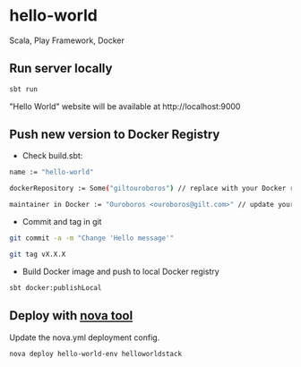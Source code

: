 # hello-world

Scala, Play Framework, Docker 

## Run server locally
```bash
sbt run
```

"Hello World" website will be available at http://localhost:9000


## Push new version to Docker Registry
- Check build.sbt:

```bash
name := "hello-world"

dockerRepository := Some("giltouroboros") // replace with your Docker repository name

maintainer in Docker := "Ouroboros <ouroboros@gilt.com>" // update your details

```
 - Commit and tag in git
```bash
git commit -a -m "Change 'Hello message'"

git tag vX.X.X
 ```
- Build Docker image and push to local Docker registry

```bash
sbt docker:publishLocal
```

## Deploy with [nova tool](https://github.com/gilt/nova)

Update the nova.yml deployment config. 

```nova deploy hello-world-env helloworldstack```


